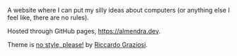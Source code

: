 A website where I can put my silly ideas about computers (or anything else I feel like, there are no rules).

Hosted through GitHub pages, <https://almendra.dev>.

Theme is [no style, please!](https://riggraz.dev/no-style-please/) by [Riccardo Graziosi](https://github.com/riggraz).

